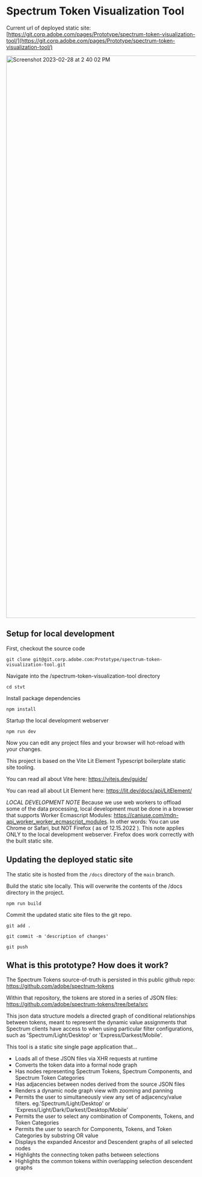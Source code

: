 # Spectrum Token Visualization Tool

Current url of deployed static site: [https://git.corp.adobe.com/pages/Prototype/spectrum-token-visualization-tool/](https://git.corp.adobe.com/pages/Prototype/spectrum-token-visualization-tool/)

<img width="1491" alt="Screenshot 2023-02-28 at 2 40 02 PM" src="https://git.corp.adobe.com/storage/user/491/files/6f2aa0cf-7f81-4b4e-af98-52cfbadb54d1">

## Setup for local development

First, checkout the source code

```
git clone git@git.corp.adobe.com:Prototype/spectrum-token-visualization-tool.git
```

Navigate into the /spectrum-token-visualization-tool directory

```
cd stvt
```

Install package dependencies

```
npm install
```

Startup the local development webserver

```
npm run dev
```

Now you can edit any project files and your browser will hot-reload with your changes.

This project is based on the Vite Lit Element Typescript boilerplate static site tooling.

You can read all about Vite here: https://vitejs.dev/guide/

You can read all about Lit Element here: https://lit.dev/docs/api/LitElement/

_LOCAL DEVELOPMENT NOTE_
Because we use web workers to offload some of the data processing, local development must be done in a browser that supports Worker Ecmascript Modules: https://caniuse.com/mdn-api_worker_worker_ecmascript_modules. In other words: You can use Chrome or Safari, but NOT Firefox ( as of 12.15.2022 ). This note applies ONLY to the local development webserver. Firefox does work correctly with the built static site.

## Updating the deployed static site

The static site is hosted from the `/docs` directory of the `main` branch.

Build the static site locally. This will overwrite the contents of the /docs directory in the project.

```
npm run build
```

Commit the updated static site files to the git repo.

```
git add .

git commit -m 'description of changes'

git push
```

## What is this prototype? How does it work?

The Spectrum Tokens source-of-truth is persisted in this public github repo: https://github.com/adobe/spectrum-tokens

Within that repository, the tokens are stored in a series of JSON files: https://github.com/adobe/spectrum-tokens/tree/beta/src

This json data structure models a directed graph of conditional relationships between tokens, meant to represent the dynamic value assignments that Spectrum clients have access to when using particular filter configurations, such as 'Spectrum/Light/Desktop' or 'Express/Darkest/Mobile'.

This tool is a static site single page application that...

- Loads all of these JSON files via XHR requests at runtime
- Converts the token data into a formal node graph
- Has nodes representing Spectrum Tokens, Spectrum Components, and Spectrum Token Categories
- Has adjacencies between nodes derived from the source JSON files
- Renders a dynamic node graph view with zooming and panning
- Permits the user to simultaneously view any set of adjacency/value filters. eg.'Spectrum/Light/Desktop' or 'Express/Light/Dark/Darkest/Desktop/Mobile'
- Permits the user to select any combination of Components, Tokens, and Token Categories
- Permits the user to search for Components, Tokens, and Token Categories by substring OR value
- Displays the expanded Ancestor and Descendent graphs of all selected nodes
- Highlights the connecting token paths between selections
- Highlights the common tokens within overlapping selection descendent graphs
